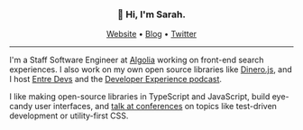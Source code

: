 <h3 align="center">👋 Hi, I'm Sarah.</h3>

<p align="center">
  <a href="https://sarahdayan.dev/">Website</a> •
  <a href="https://frontstuff.io/">Blog</a> •
  <a href="https://twitter.com/frontstuff_io">Twitter</a>
</p>

---

I'm a Staff Software Engineer at [Algolia](https://www.algolia.com/) working on front-end search experiences. I also work on my own open source libraries like [Dinero.js](https://github.com/dinerojs/dinero.js), and I host [Entre Devs](https://www.entredevspodcast.com/) and the [Developer Experience podcast](https://developerexperience.buzzsprout.com/).

I like making open-source libraries in TypeScript and JavaScript, build eye-candy user interfaces, and [talk at conferences](https://noti.st/sarahdayan) on topics like test-driven development or utility-first CSS.
